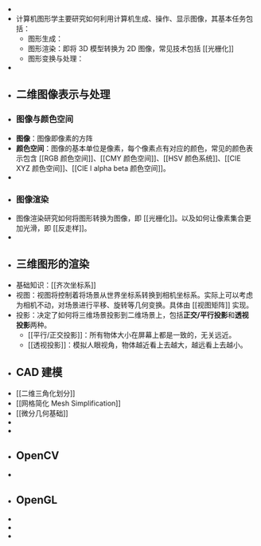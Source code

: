 -
- 计算机图形学主要研究如何利用计算机生成、操作、显示图像，其基本任务包括：
	- 图形生成：
	- 图形渲染：即将 3D 模型转换为 2D 图像，常见技术包括 [[光栅化]]
	- 图形变换与处理：
-
- ## 二维图像表示与处理
- ### 图像与颜色空间
- **图像**：图像即像素的方阵
- **颜色空间**：图像的基本单位是像素，每个像素点有对应的颜色，常见的颜色表示包含 [[RGB 颜色空间]]、[[CMY 颜色空间]]、[[HSV 颜色系统]]、[[CIE XYZ 颜色空间]]、[[CIE l alpha beta 颜色空间]]。
-
- ### 图像渲染
- 图像渲染研究如何将图形转换为图像，即 [[光栅化]]。以及如何让像素集合更加光滑，即 [[反走样]]。
-
- ## 三维图形的渲染
- 基础知识：[[齐次坐标系]]
- 视图：视图将控制着将场景从世界坐标系转换到相机坐标系。实际上可以考虑为相机不动，对场景进行平移、旋转等几何变换。具体由 [[视图矩阵]] 实现。
- 投影：决定了如何将三维场景投影到二维场景上，包括**正交/平行投影**和**透视投影**两种。
	- [[平行/正交投影]]：所有物体大小在屏幕上都是一致的，无关远近。
	- [[透视投影]]：模拟人眼视角，物体越近看上去越大，越远看上去越小。
- ## CAD 建模
- [[二维三角化划分]]
- [[网格简化 Mesh Simplification]]
- [[微分几何基础]]
-
-
- ## OpenCV
-
- ## OpenGL
-
-
-